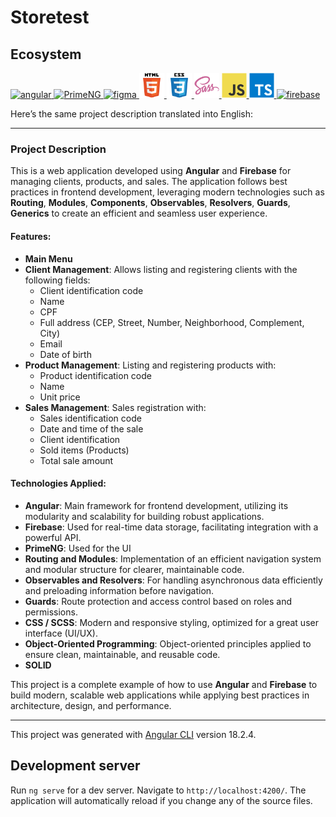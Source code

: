 # Storetest

## Ecosystem
<a href="https://angular.io" target="_blank" rel="noreferrer">
  <img src="https://angular.io/assets/images/logos/angular/angular.svg" alt="angular" width="45" height="45"/>
</a>
<a href="https://primefaces.org/primeng/#/setup" target="_blank" rel="noreferrer">
  <img src="https://i0.wp.com/www.primefaces.org/wp-content/uploads/2021/10/primeng-logo.png?fit=280%2C300&ssl=1" alt="PrimeNG" width="40" height="40"/>
</a>
<a href="https://www.figma.com/" target="_blank" rel="noreferrer">
  <img src="https://www.vectorlogo.zone/logos/figma/figma-icon.svg" alt="figma" width="40" height="40"/>
</a>
<a href="https://www.w3.org/html/" target="_blank" rel="noreferrer">
  <img src="https://raw.githubusercontent.com/devicons/devicon/master/icons/html5/html5-original-wordmark.svg" alt="html5" width="40" height="40"/>
</a>
<a href="https://www.w3schools.com/css/" target="_blank" rel="noreferrer"> 
  <img src="https://raw.githubusercontent.com/devicons/devicon/master/icons/css3/css3-original-wordmark.svg" alt="css3" width="40" height="40"/>
</a>
<a href="https://sass-lang.com" target="_blank" rel="noreferrer"> 
  <img src="https://raw.githubusercontent.com/devicons/devicon/master/icons/sass/sass-original.svg" alt="sass" width="40" height="40"/>
</a>
<a href="https://developer.mozilla.org/en-US/docs/Web/JavaScript" target="_blank" rel="noreferrer">
  <img src="https://raw.githubusercontent.com/devicons/devicon/master/icons/javascript/javascript-original.svg" alt="javascript" width="40" height="40"/>
</a> 
<a href="https://www.typescriptlang.org/" target="_blank" rel="noreferrer">
  <img src="https://raw.githubusercontent.com/devicons/devicon/master/icons/typescript/typescript-original.svg" alt="typescript" width="40" height="40"/>
</a>
<a href="https://(https://firebase.google.com/)" target="_blank" rel="noreferrer">
  <img src="https://www.gstatic.com/devrel-devsite/prod/va0674a8db96513470826a6ecbe1af5bc068cadff9b5aed0477a70013be17d6e8/firebase/images/lockup.svg"  alt="firebase" width="40" height="40" />
</a>

Here’s the same project description translated into English:

---

### Project Description

This is a web application developed using **Angular** and **Firebase** for managing clients, products, and sales. The application follows best practices in frontend development, leveraging modern technologies such as **Routing**, **Modules**, **Components**, **Observables**, **Resolvers**, **Guards**, **Generics**  to create an efficient and seamless user experience.

#### Features:
- **Main Menu**
- **Client Management**: Allows listing and registering clients with the following fields:
  - Client identification code
  - Name
  - CPF
  - Full address (CEP, Street, Number, Neighborhood, Complement, City)
  - Email
  - Date of birth
- **Product Management**: Listing and registering products with:
  - Product identification code
  - Name
  - Unit price
- **Sales Management**: Sales registration with:
  - Sales identification code
  - Date and time of the sale
  - Client identification
  - Sold items (Products)
  - Total sale amount

#### Technologies Applied:
- **Angular**: Main framework for frontend development, utilizing its modularity and scalability for building robust applications.
- **Firebase**: Used for real-time data storage, facilitating integration with a powerful API.
- **PrimeNG**: Used for the UI
- **Routing and Modules**: Implementation of an efficient navigation system and modular structure for clearer, maintainable code.
- **Observables and Resolvers**: For handling asynchronous data efficiently and preloading information before navigation.
- **Guards**: Route protection and access control based on roles and permissions.
- **CSS / SCSS**: Modern and responsive styling, optimized for a great user interface (UI/UX).
- **Object-Oriented Programming**: Object-oriented principles applied to ensure clean, maintainable, and reusable code.
- **SOLID**

This project is a complete example of how to use **Angular** and **Firebase** to build modern, scalable web applications while applying best practices in architecture, design, and performance.

---

This project was generated with [Angular CLI](https://github.com/angular/angular-cli) version 18.2.4.

## Development server

Run `ng serve` for a dev server. Navigate to `http://localhost:4200/`. The application will automatically reload if you change any of the source files.


